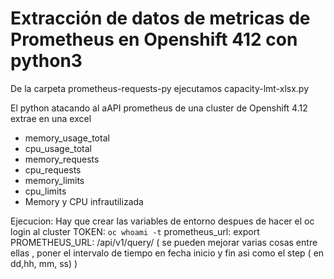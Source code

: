 # Extracción de datos de metricas de Prometheus en Openshift 412 con python3

De la carpeta prometheus-requests-py ejecutamos capacity-lmt-xlsx.py

El python atacando al aAPI prometheus de una cluster de Openshift 4.12 extrae en una excel

- memory_usage_total 
- cpu_usage_total 
- memory_requests 
- cpu_requests
- memory_limits
- cpu_limits
- Memory y CPU infrautilizada

Ejecucion: Hay que crear las variables de entorno despues de hacer el oc login al cluster
           TOKEN: `oc whoami -t`
           prometheus_url: export PROMETHEUS_URL: <route a prometheus-k8s>/api/v1/query/ 
         ( se pueden mejorar varias cosas entre ellas , poner el intervalo de tiempo en fecha inicio y fin asi como el step ( en dd,hh, mm, ss) )

